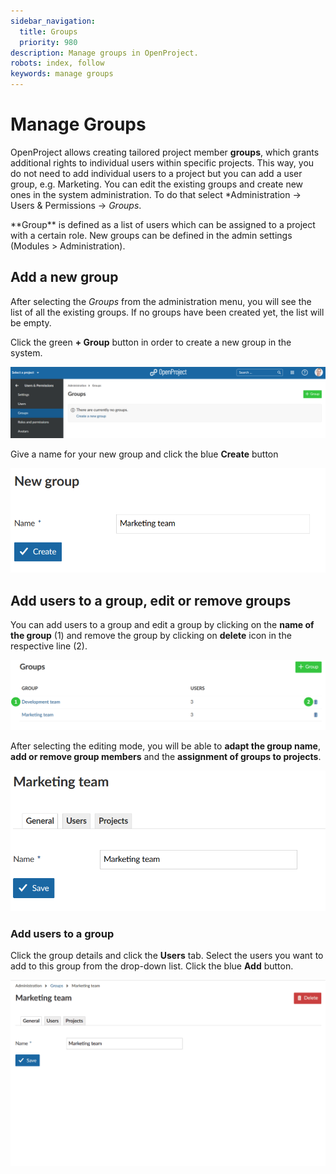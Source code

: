 ```yaml
---
sidebar_navigation:
  title: Groups
  priority: 980
description: Manage groups in OpenProject.
robots: index, follow
keywords: manage groups
---
```


# Manage Groups

OpenProject allows creating tailored project member **groups**, which  grants additional rights to individual users within specific projects. This way, you do not need to add individual users to a project but you can add a user group, e.g. Marketing.
 You can edit the existing groups and create new ones in the system administration. To do that select *Administration -> Users & Permissions -> *Groups*.

<div class="glossary">
**Group** is defined as a list of users which can be assigned to a project with a certain role. New groups can be defined in the admin settings (Modules > Administration).
  </div>

## Add a new group

After selecting the *Groups* from the administration menu, you will see the list of all the existing groups. If no groups  have been created yet, the list will be empty.

Click the green **+ Group** button in order to create a new group in the system.

![create group](image-20200115164118182.png)

Give a name for your new group and click the blue **Create** button

![new group](image-20200115164328352.png)

## Add users to a group, edit or remove groups

You can add users to a group and edit a group by clicking on the **name of the group** (1) and  remove the group by clicking on **delete** icon in the respective line (2).

![Sys-admin-edit-groups](Sys-admin-edit-groups.png)

After selecting the editing mode, you will be able to **adapt the group name**, **add or remove group members** and the **assignment of groups to projects**.

![edit groups](image-20200115164847858.png)

### Add users to a group

Click the group details and click the **Users** tab. Select the users you want to add to this group from the drop-down list. Click the blue **Add** button.



![Sys-admin-add-users-groups](Sys-admin-add-users-groups.gif)